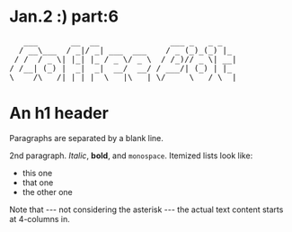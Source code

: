 # Jan.2 :) part:6
<pre>
   ___       __  __               ___ _   _ _   
  / __\___  / _|/ _| ___  ___    / _ (_)_(_) |_
 / /  / _ \| |_| |_ / _ \/ _ \  / /_)// _ \| __|
/ /__| (_) |  _|  _|  __/  __/ / ___/| (_) | |_
\____/\___/|_| |_|  \___|\___| \/     \___/ \__|
</pre>
An h1 header
============

Paragraphs are separated by a blank line.

2nd paragraph. *Italic*, **bold**, and `monospace`. Itemized lists
look like:

  * this one
  * that one
  * the other one

Note that --- not considering the asterisk --- the actual text
content starts at 4-columns in.
